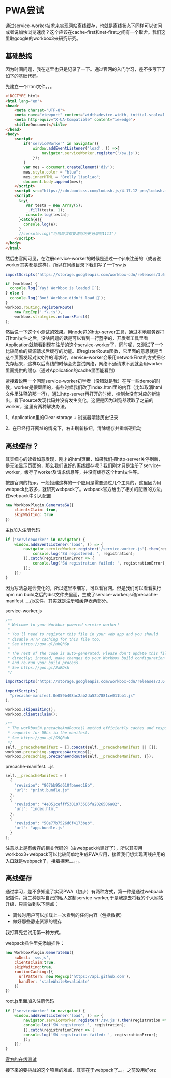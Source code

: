# PWA尝试

通过service-worker技术来实现网站离线缓存，也就是离线状态下同样可以访问或者说加快浏览速度？这个应该在cache-first和net-first之间有一个取舍。我们这里取google的workbox3来研究研究。

## 基础鼓捣

因为时间问题，我在这里也只是记录了一下。通过官网的入门学习，差不多写下了如下的基础代码。

先建立一个html文件。。。

```HTML
<!DOCTYPE html>
<html lang="en">
<head>
    <meta charset="UTF-8">
    <meta name="viewport" content="width=device-width, initial-scale=1.0">
    <meta http-equiv="X-UA-Compatible" content="ie=edge">
    <title>Document</title>
</head>
<body>
    <script>
        if('serviceWorker' in navigator){
            window.addEventListener('load', () =>{
                navigator.serviceWorker.register('/sw.js');
            });
        }
        var mes = document.createElement('div');
        mes.style.color = "blue";
        mes.innerHTML = "Brelly liaoliao";
        document.body.append(mes);    
    </script>
    <script src="https://cdn.bootcss.com/lodash.js/4.17.12-pre/lodash.min.js"></script>
    <script>
      try{
         var testa = new Array(5);
         _.fill(testa, 1);
         console.log(testa);
      }catch(e){
        console.log(e);
      }
      //console.log("为啥每次都要清除历史记录啊1111")
    </script>
</body>
</html>
```

然后由官网可见，在注册service-worker的时候是通过一个js来注册的（或者说worker其实都是这样），所以在同级目录下我们写了一个sw.js

```js
importScripts('https://storage.googleapis.com/workbox-cdn/releases/3.6.1/workbox-sw.js');

if (workbox) {
  console.log(`Yay! Workbox is loaded 🎉`);
} else {
  console.log(`Boo! Workbox didn't load 😬`);
}
workbox.routing.registerRoute(
    new RegExp('.*\.js'),
    workbox.strategies.networkFirst()
);
```

然后说一下这个小测试的效果。用node包的http-server工具，通过本地服务器打开html文件之后，没啥问题的话是可以看到一行蓝字的，开发者工具里看Application就能看到现在注册的这个service-worker了，同时呢，又测试了一个比较简单的资源请求后缓存的功能。即registerRoute函数，它里面的意思就是当这个页面发起对js文件的请求时，service-worker会采用networkFirst的方式把它先存起来，这样以后离线的时候会先尝试网络，网络不通请求不到就会用worker里面提供的缓存（通过Application的cache里面能看到）


紧接着说明一个问题service-worker初学者（没错就是我）在写一些demo的时候，worker是很顽固的，有些时候我们改了index.html里的内容（比如取消html文件里注释的那一行），通过http-server再打开的时候，控制台没有对应的新输出，看下source发现代码并没有发生变化，这便是因为浏览器读取了之前的worker，这里有两种解决办法。

1、Application里的Clear storage + 浏览器清除历史记录

2、在已经打开网址的情况下，右击刷新按钮，清除缓存并重新硬启动

## 离线缓存？

其实细心的读者如意发现，刚才的html页面，如果我们把http-server关停刷新，是无法显示页面的，那么我们说好的离线缓存呢？我们刚才只是注册了service-worker，缓存了worker及请求信息等，并没有缓存这个html文件等。

按照官网的指示，一般搭建这样的一个应用是需要通过几个工具的，这里因为用webpack比较多，就研究webpack了。webpack官方给出了相关的配置的方法。在webpack中引入配置

```js
new WorkboxPlugin.GenerateSW({
    clientsClaim: true,
    skipWaiting: true
})
```

主js加入注册代码

```js
if ('serviceWorker' in navigator) {
    window.addEventListener('load', () => {
        navigator.serviceWorker.register('/service-worker.js').then(registration => {
            console.log('SW registered: ', registration);
        }).catch(registrationError => {
            console.log('SW registration failed: ', registrationError);
        });
    });
}
```

因为写法总是会变化的，所以这里不细写，可以看官网。但是我们可以看看执行npm run build之后的dist文件夹里面，生成了service-worker.js和precache-manifest...../js文件，其实就是注册和缓存表两部分。

service-worker.js

```js
/**
 * Welcome to your Workbox-powered service worker!
 *
 * You'll need to register this file in your web app and you should
 * disable HTTP caching for this file too.
 * See https://goo.gl/nhQhGp
 *
 * The rest of the code is auto-generated. Please don't update this file
 * directly; instead, make changes to your Workbox build configuration
 * and re-run your build process.
 * See https://goo.gl/2aRDsh
 */

importScripts("https://storage.googleapis.com/workbox-cdn/releases/3.6.3/workbox-sw.js");

importScripts(
  "precache-manifest.0e059b408ac2ab2da52b7881ce011bb1.js"
);

workbox.skipWaiting();
workbox.clientsClaim();

/**
 * The workboxSW.precacheAndRoute() method efficiently caches and responds to
 * requests for URLs in the manifest.
 * See https://goo.gl/S9QRab
 */
self.__precacheManifest = [].concat(self.__precacheManifest || []);
workbox.precaching.suppressWarnings();
workbox.precaching.precacheAndRoute(self.__precacheManifest, {});

```

precache-manifest....js

```js
self.__precacheManifest = [
  {
    "revision": "867bb95d610fbaeec18b",
    "url": "print.bundle.js"
  },
  {
    "revision": "4e051cefff5301973505fa2026506a82",
    "url": "index.html"
  },
  {
    "revision": "50e77b7526d6f4173beb",
    "url": "app.bundle.js"
  }
];
```

注意以上是有缓存的相关代码的（由webpack构建好了），所以其实用workbox3+webpack可以比较简单地生成PWA应用，接着我们想实现离线应用的入口就是webpack了，接着探索。。。。。

## 离线缓存

通过学习，差不多知道了实现PWA（初步）有两种方式，第一种是通过webpack配插件，第二种是写自己的私人定制service-worker,于是我跑去将我的个人网站升级，只需做到以下两点：

* 离线时用户可以加载上一次看到的任何内容（包括数据）
* 做好那些静态资源的缓存

我打算先尝试用第一种方式。


webpack插件里先添加插件：

```js
new WorkboxPlugin.GenerateSW({
    swDest: 'sw.js',
    clientsClaim:true,
    skipWaiting:true,
    runtimeCaching:[{
      urlPattern: new RegExp('https://api.github.com'),
      handler: 'staleWhileRevalidate'
    }]
})
```

root.js里面加入注册代码

```js
if ('serviceWorker' in navigator) {
    window.addEventListener('load', () => {
        navigator.serviceWorker.register('/sw.js').then(registration => {
        console.log('SW registered: ', registration);
        }).catch(registrationError => {
        console.log('SW registration failed: ', registrationError);
        });
    });
}
```

[官方的在线测试](https://glitch.com/edit/#!/workbox-webpack?path=README.md:1:0)

接下来的要挑战的这个项目的难点，其实在于webpack了。。。之前没用好orz